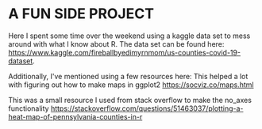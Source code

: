 # A FUN SIDE PROJECT
Here I spent some time over the weekend using a kaggle data set to mess around with what I know about R.
The data set can be found here:
https://www.kaggle.com/fireballbyedimyrnmom/us-counties-covid-19-dataset.

Additionally, I've mentioned using a few resources here:
This helped a lot with figuring out how to make maps in ggplot2
https://socviz.co/maps.html

This was a small resource I used from stack overflow to make the no_axes functionality
https://stackoverflow.com/questions/51463037/plotting-a-heat-map-of-pennsylvania-counties-in-r
